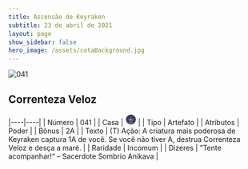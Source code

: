 ```yaml
---
title: Ascensão de Keyraken
subtitle: 23 de abril de 2021
layout: page
show_sidebar: false
hero_image: /assets/cotaBackground.jpg
---
```


![041](https://cards-keyforge.s3.eu-north-1.amazonaws.com/media/pt/rotk/041.png)

## Correnteza Veloz

|----|----|
| Número | 041 |
| Casa | ![Keyraken](https://raw.githubusercontent.com/cardsofkeyforge/cardsofkeyforge.github.io/master/rotk/keyraken.png "Keyraken") |
| Tipo | Artefato |
| Atributos | Poder |
| Bônus | 2A |
| Texto | (T) Ação: A criatura mais poderosa de Keyraken captura 1A de você. Se você não tiver A, destrua Correnteza Veloz e desça a maré. |
| Raridade | Incomum |
| Dizeres | ”Tente acompanhar!“ – Sacerdote Sombrio Anikava |
